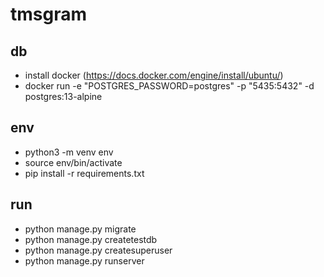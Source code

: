 # tmsgram

## db
 - install docker (https://docs.docker.com/engine/install/ubuntu/)
 - docker run -e "POSTGRES_PASSWORD=postgres" -p "5435:5432" -d postgres:13-alpine
## env
 - python3 -m venv env
 - source env/bin/activate
 - pip install -r requirements.txt
## run
 - python manage.py migrate
 - python manage.py createtestdb
 - python manage.py createsuperuser
 - python manage.py runserver